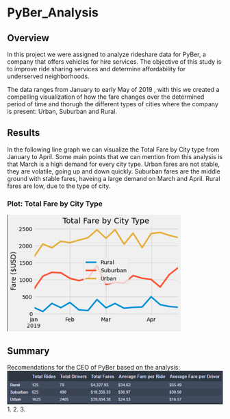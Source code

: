 # PyBer_Analysis

## Overview
In this project we were assigned to analyze rideshare data for PyBer, a company that offers vehicles for hire services. The objective of this study is to improve ride sharing services and determine affordability for underserved neighborhoods.

The data ranges from January to early May of 2019 , with this we created a compelling visualization of how the fare changes over the determined period of time and thorugh the different types of cities where the company is present: Urban, Suburban and Rural. 

## Results
In the following line graph we can visualize the Total Fare by City type from January to April. Some main points that we can mention from this analysis is that March is a high demand for every city type. Urban fares are not stable, they are volatile, going up and down quickly. Suburban fares are the middle ground with stable fares, haveing a large demand on March and April. Rural fares are low, due to the type of city.

### Plot: Total Fare by City Type
![](/analysis/PyBer_fare_summary.png)

## Summary
Recomendations for the CEO of PyBer based on the analysis:
![](/analysis/summary_df.png)
1.
2.
3.
